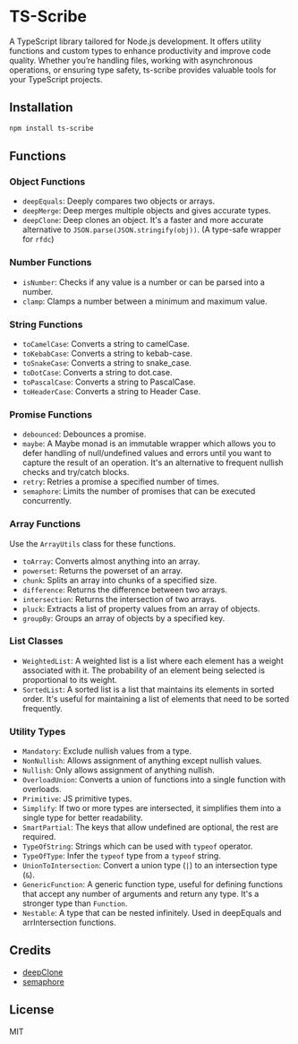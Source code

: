 # TS-Scribe

A TypeScript library tailored for Node.js development. It offers utility functions and custom types to enhance productivity and improve code quality. Whether you’re handling files, working with asynchronous operations, or ensuring type safety, ts-scribe provides valuable tools for your TypeScript projects.

## Installation

```bash
npm install ts-scribe
```

## Functions

### Object Functions

- `deepEquals`: Deeply compares two objects or arrays.
- `deepMerge`: Deep merges multiple objects and gives accurate types.
- `deepClone`: Deep clones an object. It's a faster and more accurate alternative to `JSON.parse(JSON.stringify(obj))`. (A type-safe wrapper for `rfdc`)

### Number Functions

- `isNumber`: Checks if any value is a number or can be parsed into a number.
- `clamp`: Clamps a number between a minimum and maximum value.

### String Functions

- `toCamelCase`: Converts a string to camelCase.
- `toKebabCase`: Converts a string to kebab-case.
- `toSnakeCase`: Converts a string to snake_case.
- `toDotCase`: Converts a string to dot.case.
- `toPascalCase`: Converts a string to PascalCase.
- `toHeaderCase`: Converts a string to Header Case.

### Promise Functions

- `debounced`: Debounces a promise.
- `maybe`: A Maybe monad is an immutable wrapper which allows you to defer handling of null/undefined values and errors until you want to capture the result of an operation. It's an alternative to frequent nullish checks and try/catch blocks.
- `retry`: Retries a promise a specified number of times.
- `semaphore`: Limits the number of promises that can be executed concurrently.

### Array Functions

Use the `ArrayUtils` class for these functions.

- `toArray`: Converts almost anything into an array.
- `powerset`: Returns the powerset of an array.
- `chunk`: Splits an array into chunks of a specified size.
- `difference`: Returns the difference between two arrays.
- `intersection`: Returns the intersection of two arrays.
- `pluck`: Extracts a list of property values from an array of objects.
- `groupBy`: Groups an array of objects by a specified key.

### List Classes

- `WeightedList`: A weighted list is a list where each element has a weight associated with it. The probability of an element being selected is proportional to its weight.
- `SortedList`: A sorted list is a list that maintains its elements in sorted order. It's useful for maintaining a list of elements that need to be sorted frequently.

### Utility Types

- `Mandatory`: Exclude nullish values from a type.
- `NonNullish`: Allows assignment of anything except nullish values.
- `Nullish`: Only allows assignment of anything nullish.
- `OverloadUnion`: Converts a union of functions into a single function with overloads.
- `Primitive`: JS primitive types.
- `Simplify`: If two or more types are intersected, it simplifies them into a single type for better readability.
- `SmartPartial`: The keys that allow undefined are optional, the rest are required.
- `TypeOfString`: Strings which can be used with `typeof` operator.
- `TypeOfType`: Infer the `typeof` type from a `typeof` string.
- `UnionToIntersection`: Convert a union type (`|`) to an intersection type (`&`).
- `GenericFunction`: A generic function type, useful for defining functions that accept any number of arguments and return any type. It's a stronger type than `Function`.
- `Nestable`: A type that can be nested infinitely. Used in deepEquals and arrIntersection functions.

## Credits

- [deepClone](https://github.com/davidmarkclements/rfdc/tree/master)
- [semaphore](https://github.com/Shakeskeyboarde)

## License

MIT
